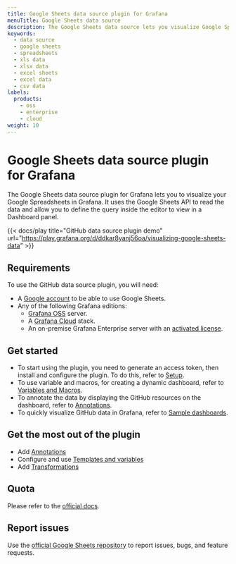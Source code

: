 ```yaml
---
title: Google Sheets data source plugin for Grafana
menuTitle: Google Sheets data source
description: The Google Sheets data source lets you visualize Google Spreadsheets data in Grafana dashboards.
keywords:
  - data source
  - google sheets
  - spreadsheets
  - xls data
  - xlsx data
  - excel sheets
  - excel data
  - csv data
labels:
  products:
    - oss
    - enterprise
    - cloud
weight: 10
---
```


# Google Sheets data source plugin for Grafana

The Google Sheets data source plugin for Grafana lets you to visualize your Google Spreadsheets in Grafana. It uses the Google Sheets API to read the data and allow you to define the query inside the editor to view in a Dashboard panel.

{{< docs/play title="GitHub data source plugin demo" url="https://play.grafana.org/d/ddkar8yanj56oa/visualizing-google-sheets-data" >}}

## Requirements

To use the GitHub data source plugin, you will need:

- A [Google account](https://support.google.com/accounts/answer/27441?hl=en) to be able to use Google Sheets.
- Any of the following Grafana editions:
  - [Grafana OSS](https://grafana.com/oss/grafana/) server.
  - A [Grafana Cloud](https://grafana.com/pricing/) stack.
  - An on-premise Grafana Enterprise server with an [activated license](https://grafana.com/docs/grafana/latest/enterprise/license/activate-license/).

## Get started

- To start using the plugin, you need to generate an access token, then install and configure the plugin. To do this, refer to [Setup](./setup).
- To use variable and macros, for creating a dynamic dashboard, refer to [Variables and Macros](./variables-and-macros).
- To annotate the data by displaying the GitHub resources on the dashboard, refer to [Annotations](./annotations/).
- To quickly visualize GitHub data in Grafana, refer to [Sample dashboards](./sample-dashboards/).

## Get the most out of the plugin

- Add [Annotations](https://grafana.com/docs/grafana/latest/dashboards/annotations/)
- Configure and use [Templates and variables](https://grafana.com/docs/grafana/latest/variables/)
- Add [Transformations](https://grafana.com/docs/grafana/latest/panels/transformations/)

## Quota

Please refer to the [official docs](https://developers.google.com/sheets/api/limits).

## Report issues

Use the [official Google Sheets repository](https://github.com/grafana/github-datasource/issues) to report issues, bugs, and feature requests.
